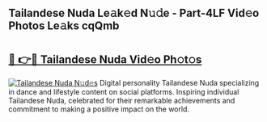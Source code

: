 ## Tailandese Nuda Le𝚊k𝚎d N𝚞𝚍e - Part-4LF Vid𝚎o Photos Le𝚊ks cqQmb

# <h2><a href="http://fbe66h.evod.top/?m=Tailandese+Nuda">🔗 👉🔴 Tailandese Nuda Vid𝚎o Ph𝚘t𝚘s</a></h2>

[![Tailandese Nuda N𝚞d𝚎s](https://i.imgur.com/8V9OHl7.gif)](http://fbe66h.evod.top/?m=Tailandese+Nuda)
Digital personality Tailandese Nuda specializing in dance and lifestyle content on social platforms. Inspiring individual Tailandese Nuda, celebrated for their remarkable achievements and commitment to making a positive impact on the world. 
